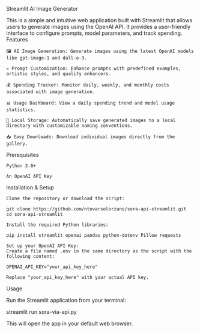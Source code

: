 Streamlit AI Image Generator

This is a simple and intuitive web application built with Streamlit that allows users to generate images using the OpenAI API. It provides a user-friendly interface to configure prompts, model parameters, and track spending.
Features

    🖼️ AI Image Generation: Generate images using the latest OpenAI models like gpt-image-1 and dall-e-3.

    ✍️ Prompt Customization: Enhance prompts with predefined examples, artistic styles, and quality enhancers.

    💰 Spending Tracker: Monitor daily, weekly, and monthly costs associated with image generation.

    📊 Usage Dashboard: View a daily spending trend and model usage statistics.

    📁 Local Storage: Automatically save generated images to a local directory with customizable naming conventions.

    📥 Easy Downloads: Download individual images directly from the gallery.

Prerequisites

    Python 3.8+

    An OpenAI API Key

Installation & Setup

    Clone the repository or download the script:

    git clone https://github.com/ntovarsolorzano/sora-api-streamlit.git
    cd sora-api-streamlit

    Install the required Python libraries:

    pip install streamlit openai pandas python-dotenv Pillow requests

    Set up your OpenAI API Key:
    Create a file named .env in the same directory as the script with the following content:

    OPENAI_API_KEY="your_api_key_here"

    Replace "your_api_key_here" with your actual API key.

Usage

Run the Streamlit application from your terminal:

streamlit run sora-via-api.py

This will open the app in your default web browser.
